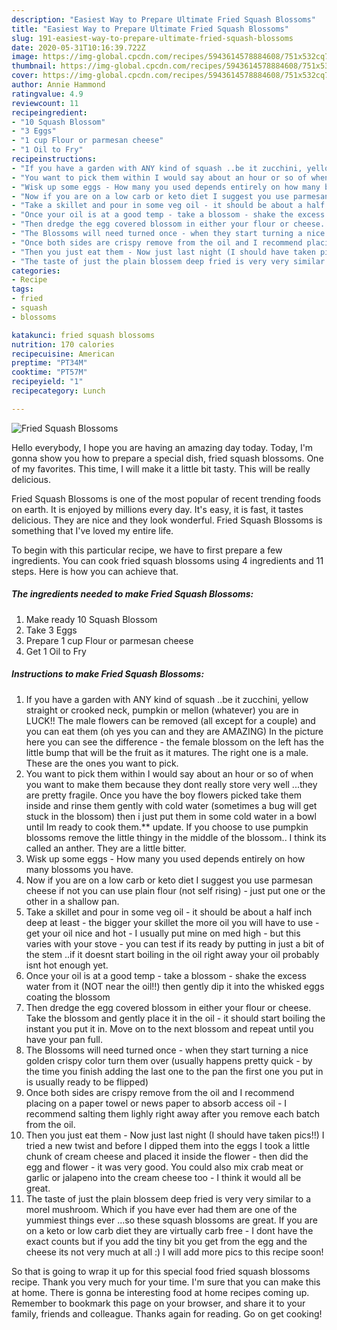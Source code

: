 ```yaml
---
description: "Easiest Way to Prepare Ultimate Fried Squash Blossoms"
title: "Easiest Way to Prepare Ultimate Fried Squash Blossoms"
slug: 191-easiest-way-to-prepare-ultimate-fried-squash-blossoms
date: 2020-05-31T10:16:39.722Z
image: https://img-global.cpcdn.com/recipes/5943614578884608/751x532cq70/fried-squash-blossoms-recipe-main-photo.jpg
thumbnail: https://img-global.cpcdn.com/recipes/5943614578884608/751x532cq70/fried-squash-blossoms-recipe-main-photo.jpg
cover: https://img-global.cpcdn.com/recipes/5943614578884608/751x532cq70/fried-squash-blossoms-recipe-main-photo.jpg
author: Annie Hammond
ratingvalue: 4.9
reviewcount: 11
recipeingredient:
- "10 Squash Blossom"
- "3 Eggs"
- "1 cup Flour or parmesan cheese"
- "1 Oil to Fry"
recipeinstructions:
- "If you have a garden with ANY kind of squash ..be it zucchini, yellow straight or crooked neck, pumpkin or mellon (whatever) you are in LUCK!! The male flowers can be removed (all except for a couple) and you can eat them (oh yes you can and they are AMAZING) In the picture here you can see the difference - the female blossom on the left has the little bump that will be the fruit as it matures. The right one is a male. These are the ones you want to pick."
- "You want to pick them within I would say about an hour or so of when you want to make them because they dont really store very well ...they are pretty fragile. Once you have the boy flowers picked take them inside and rinse them gently with cold water (sometimes a bug will get stuck in the blossom) then i just put them in some cold water in a bowl until Im ready to cook them.** update.  If you choose to use pumpkin blossoms remove the little thingy in the middle of the blossom.. I think its called an anther.  They are a little bitter."
- "Wisk up some eggs - How many you used depends entirely on how many blossoms you have."
- "Now if you are on a low carb or keto diet I suggest you use parmesan cheese if not you can use plain flour (not self rising) - just put one or the other in a shallow pan."
- "Take a skillet and pour in some veg oil - it should be about a half inch deep at least - the bigger your skillet the more oil you will have to use - get your oil nice and hot - I usually put mine on med high - but this varies with your stove - you can test if its ready by putting in just a bit of the stem ..if it doesnt start boiling in the oil right away your oil probably isnt hot enough yet."
- "Once your oil is at a good temp - take a blossom - shake the excess water from it (NOT near the oil!!) then gently dip it into the whisked eggs coating the blossom"
- "Then dredge the egg covered blossom in either your flour or cheese. Take the blossom and gently place it in the oil - it should start boiling the instant you put it in. Move on to the next blossom and repeat until you have your pan full."
- "The Blossoms will need turned once - when they start turning a nice golden crispy color turn them over (usually happens pretty quick - by the time you finish adding the last one to the pan the first one you put in is usually ready to be flipped)"
- "Once both sides are crispy remove from the oil and I recommend placing on a paper towel or news paper to absorb access oil - I recommend salting them lighly right away after you remove each batch from the oil."
- "Then you just eat them - Now just last night (I should have taken pics!!) I tried a new twist and before I dipped them into the eggs I took a little chunk of cream cheese and placed it inside the flower - then did the egg and flower - it was very good. You could also mix crab meat or garlic or jalapeno into the cream cheese too - I think it would all be great."
- "The taste of just the plain blossem deep fried is very very similar to a morel mushroom. Which if you have ever had them are one of the yummiest things ever ...so these squash blossoms are great. If you are on a keto or low carb diet they are virtually carb free - I dont have the exact counts but if you add the tiny bit you get from the egg and the cheese its not very much at all :)  I will add more pics to this recipe soon!"
categories:
- Recipe
tags:
- fried
- squash
- blossoms

katakunci: fried squash blossoms 
nutrition: 170 calories
recipecuisine: American
preptime: "PT34M"
cooktime: "PT57M"
recipeyield: "1"
recipecategory: Lunch

---
```



![Fried Squash Blossoms](https://img-global.cpcdn.com/recipes/5943614578884608/751x532cq70/fried-squash-blossoms-recipe-main-photo.jpg)

Hello everybody, I hope you are having an amazing day today. Today, I'm gonna show you how to prepare a special dish, fried squash blossoms. One of my favorites. This time, I will make it a little bit tasty. This will be really delicious.

Fried Squash Blossoms is one of the most popular of recent trending foods on earth. It is enjoyed by millions every day. It's easy, it is fast, it tastes delicious. They are nice and they look wonderful. Fried Squash Blossoms is something that I've loved my entire life.




To begin with this particular recipe, we have to first prepare a few ingredients. You can cook fried squash blossoms using 4 ingredients and 11 steps. Here is how you can achieve that.

##### The ingredients needed to make Fried Squash Blossoms:

1. Make ready 10 Squash Blossom
1. Take 3 Eggs
1. Prepare 1 cup Flour or parmesan cheese
1. Get 1 Oil to Fry




##### Instructions to make Fried Squash Blossoms:

1. If you have a garden with ANY kind of squash ..be it zucchini, yellow straight or crooked neck, pumpkin or mellon (whatever) you are in LUCK!! The male flowers can be removed (all except for a couple) and you can eat them (oh yes you can and they are AMAZING) In the picture here you can see the difference - the female blossom on the left has the little bump that will be the fruit as it matures. The right one is a male. These are the ones you want to pick.
1. You want to pick them within I would say about an hour or so of when you want to make them because they dont really store very well ...they are pretty fragile. Once you have the boy flowers picked take them inside and rinse them gently with cold water (sometimes a bug will get stuck in the blossom) then i just put them in some cold water in a bowl until Im ready to cook them.** update.  If you choose to use pumpkin blossoms remove the little thingy in the middle of the blossom.. I think its called an anther.  They are a little bitter.
1. Wisk up some eggs - How many you used depends entirely on how many blossoms you have.
1. Now if you are on a low carb or keto diet I suggest you use parmesan cheese if not you can use plain flour (not self rising) - just put one or the other in a shallow pan.
1. Take a skillet and pour in some veg oil - it should be about a half inch deep at least - the bigger your skillet the more oil you will have to use - get your oil nice and hot - I usually put mine on med high - but this varies with your stove - you can test if its ready by putting in just a bit of the stem ..if it doesnt start boiling in the oil right away your oil probably isnt hot enough yet.
1. Once your oil is at a good temp - take a blossom - shake the excess water from it (NOT near the oil!!) then gently dip it into the whisked eggs coating the blossom
1. Then dredge the egg covered blossom in either your flour or cheese. Take the blossom and gently place it in the oil - it should start boiling the instant you put it in. Move on to the next blossom and repeat until you have your pan full.
1. The Blossoms will need turned once - when they start turning a nice golden crispy color turn them over (usually happens pretty quick - by the time you finish adding the last one to the pan the first one you put in is usually ready to be flipped)
1. Once both sides are crispy remove from the oil and I recommend placing on a paper towel or news paper to absorb access oil - I recommend salting them lighly right away after you remove each batch from the oil.
1. Then you just eat them - Now just last night (I should have taken pics!!) I tried a new twist and before I dipped them into the eggs I took a little chunk of cream cheese and placed it inside the flower - then did the egg and flower - it was very good. You could also mix crab meat or garlic or jalapeno into the cream cheese too - I think it would all be great.
1. The taste of just the plain blossem deep fried is very very similar to a morel mushroom. Which if you have ever had them are one of the yummiest things ever ...so these squash blossoms are great. If you are on a keto or low carb diet they are virtually carb free - I dont have the exact counts but if you add the tiny bit you get from the egg and the cheese its not very much at all :)  I will add more pics to this recipe soon!




So that is going to wrap it up for this special food fried squash blossoms recipe. Thank you very much for your time. I'm sure that you can make this at home. There is gonna be interesting food at home recipes coming up. Remember to bookmark this page on your browser, and share it to your family, friends and colleague. Thanks again for reading. Go on get cooking!
